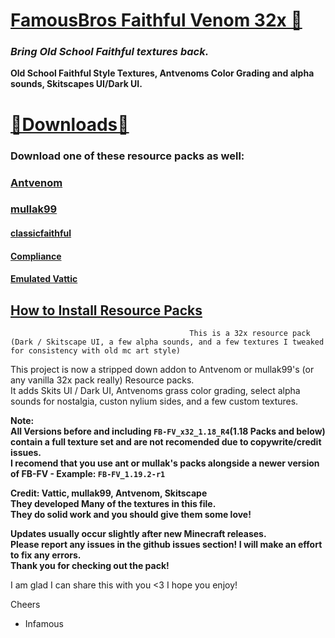 # [FamousBros Faithful Venom 32x 🎥]()  
### ___Bring Old School Faithful textures back.___
__Old School Faithful Style Textures, Antvenoms Color Grading and alpha sounds, Skitscapes UI/Dark UI.__    

# [🔗Downloads🔗](https://github.com/InfamousMusicify/FamousBros-Faithful-Venom/blob/master/Downloads.md)
### Download one of these resource packs as well:  
### [Antvenom](https://antvenom.com/files)   
### [mullak99](https://www.curseforge.com/minecraft/texture-packs/mullak99s-faithful-32x)   

#### [classicfaithful](https://github.com/classicfaithful)   
#### [Compliance](https://compliancepack.net/)   
#### [Emulated Vattic](https://github.com/emulatedvattic)   
## [How to Install Resource Packs](https://minecraft.fandom.com/wiki/Tutorials/Loading_a_resource_pack)   

~~~  
                                        This is a 32x resource pack    
(Dark / Skitscape UI, a few alpha sounds, and a few textures I tweaked for consistency with old mc art style)     
~~~
This project is now a stripped down addon to Antvenom or mullak99's (or any vanilla 32x pack really) Resource packs.     
It adds Skits UI / Dark UI, Antvenoms grass color grading, select alpha sounds for nostalgia, custon nylium sides, and a few custom textures.

__Note:  
All Versions before and including `FB-FV_x32_1.18_R4`(1.18 Packs and below) contain a full texture set and are not recomended due to copywrite/credit issues.      
I recomend that you use ant or mullak's packs alongside a newer version of FB-FV - Example: `FB-FV_1.19.2-r1`__      
    
__Credit: Vattic, mullak99, Antvenom, Skitscape       
They developed Many of the textures in this file.     
They do solid work and you should give them some love!__     

__Updates usually occur slightly after new Minecraft releases.      
Please report any issues in the github issues section!  I will make an effort to fix any errors.     
Thank you for checking out the pack!__     

I am glad I can share this with you <3 I hope you enjoy!       

Cheers  

- Infamous  
